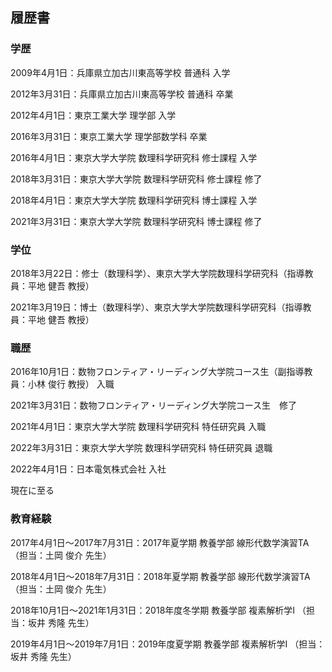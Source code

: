 ## 履歴書


### 学歴

2009年4月1日：兵庫県立加古川東高等学校 普通科 入学

2012年3月31日：兵庫県立加古川東高等学校 普通科 卒業

2012年4月1日：東京工業大学 理学部 入学

2016年3月31日：東京工業大学 理学部数学科 卒業

2016年4月1日：東京大学大学院 数理科学研究科 修士課程 入学

2018年3月31日：東京大学大学院 数理科学研究科 修士課程 修了

2018年4月1日：東京大学大学院 数理科学研究科 博士課程 入学

2021年3月31日：東京大学大学院 数理科学研究科 博士課程 修了

### 学位

2018年3月22日：修士（数理科学）、東京大学大学院数理科学研究科（指導教員：平地 健吾 教授）

2021年3月19日：博士（数理科学）、東京大学大学院数理科学研究科（指導教員：平地 健吾 教授）

### 職歴

2016年10月1日：数物フロンティア・リーディング大学院コース生（副指導教員：小林 俊行 教授） 入職

2021年3月31日：数物フロンティア・リーディング大学院コース生　修了

2021年4月1日：東京大学大学院 数理科学研究科 特任研究員 入職

2022年3月31日：東京大学大学院 数理科学研究科 特任研究員 退職

2022年4月1日：日本電気株式会社 入社

現在に至る

### 教育経験

2017年4月1日～2017年7月31日：2017年夏学期 教養学部 線形代数学演習TA （担当：土岡 俊介 先生）

2018年4月1日～2018年7月31日：2018年夏学期 教養学部 線形代数学演習TA （担当：土岡 俊介 先生）

2018年10月1日～2021年1月31日：2018年度冬学期 教養学部 複素解析学I （担当：坂井 秀隆 先生）

2019年4月1日～2019年7月1日：2019年度夏学期 教養学部 複素解析学I （担当：坂井 秀隆 先生）
